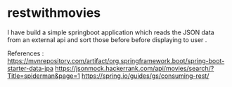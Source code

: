 # restwithmovies
I have build a simple springboot application which reads
the JSON data from an external api and sort those before
before displaying to user .


References :
https://mvnrepository.com/artifact/org.springframework.boot/spring-boot-starter-data-jpa
https://jsonmock.hackerrank.com/api/movies/search/?Title=spiderman&page=1
https://spring.io/guides/gs/consuming-rest/

